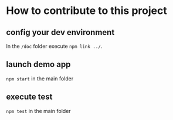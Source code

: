 # How to contribute to this project

## config your dev environment

In the `/doc` folder execute `npm link ../`.

## launch demo app

`npm start` in the main folder

## execute test

`npm test` in the main folder
